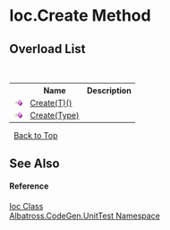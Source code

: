 # Ioc.Create Method 
 


## Overload List
&nbsp;<table><tr><th></th><th>Name</th><th>Description</th></tr><tr><td>![Public method](media/pubmethod.gif "Public method")</td><td><a href="M_Albatross_CodeGen_UnitTest_Ioc_Create__1.md">Create(T)()</a></td><td /></tr><tr><td>![Public method](media/pubmethod.gif "Public method")</td><td><a href="M_Albatross_CodeGen_UnitTest_Ioc_Create.md">Create(Type)</a></td><td /></tr></table>&nbsp;
<a href="#ioc.create-method">Back to Top</a>

## See Also


#### Reference
<a href="T_Albatross_CodeGen_UnitTest_Ioc.md">Ioc Class</a><br /><a href="N_Albatross_CodeGen_UnitTest.md">Albatross.CodeGen.UnitTest Namespace</a><br />